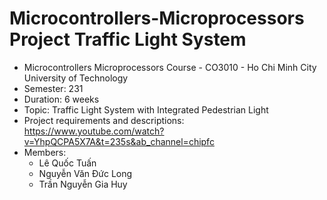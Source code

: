 # Microcontrollers-Microprocessors Project Traffic Light System
- Microcontrollers Microprocessors Course - CO3010 - Ho Chi Minh City University of Technology
- Semester: 231
- Duration: 6 weeks
- Topic: Traffic Light System with Integrated Pedestrian Light
- Project requirements and descriptions: https://www.youtube.com/watch?v=YhpQCPA5X7A&t=235s&ab_channel=chipfc
- Members:
  - Lê Quốc Tuấn
  - Nguyễn Văn Đức Long
  - Trần Nguyễn Gia Huy
